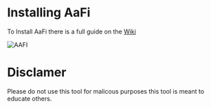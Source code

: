 # Installing AaFi
To Install AaFi there is a full guide on the [Wiki](https://docs.aafi.xyz "AaFi Wiki")

![AAFI](https://user-images.githubusercontent.com/49574294/113784952-d5089800-96fb-11eb-99c4-3db45eb0fb07.png)

# Disclamer
Please do not use this tool for malicous purposes this tool is meant to educate others. 
